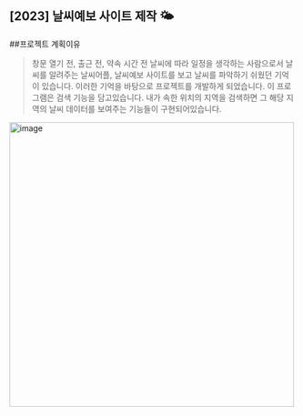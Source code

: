 [2023] 날씨예보 사이트 제작 🌤️
---

##프로젝트 계획이유
> 창문 열기 전, 출근 전, 약속 시간 전 날씨에 따라 일정을 생각하는 사람으로서 날씨를 알려주는 날씨어플, 날씨예보 사이트를 보고 날씨를 파악하기 쉬웠던 기억이 있습니다. 이러한 기억을 바탕으로 프로젝트를 개발하게 되었습니다. 
> 이 프로그램은 검색 기능을 담고있습니다. 내가 속한 위치의 지역을 검색하면 그 해당 지역의 날씨 데이터를 보여주는 기능들이 구현되어있습니다.

<img width="500" alt="image" src="https://github.com/SOOYEONIU/Weather-forecast/assets/149544640/12d4c454-cd67-49fd-b396-3448cec651f2">
